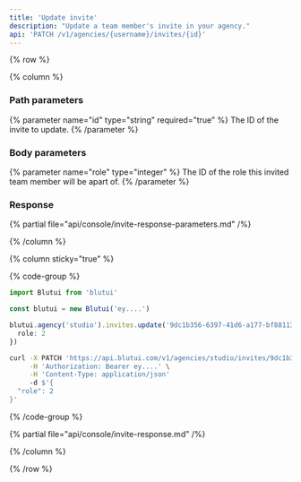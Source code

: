 ```yaml
---
title: 'Update invite'
description: "Update a team member's invite in your agency."
api: 'PATCH /v1/agencies/{username}/invites/{id}'
---
```


{% row %}

{% column %}
### Path parameters

{% parameter name="id" type="string" required="true" %}
The ID of the invite to update.
{% /parameter %}

### Body parameters

{% parameter name="role" type="integer" %}
The ID of the role this invited team member will be apart of.
{% /parameter %}

### Response

{% partial file="api/console/invite-response-parameters.md" /%}

{% /column %}

{% column sticky="true" %}

{% code-group %}

```ts {% process=false filename="Node.js" %}
import Blutui from 'blutui'

const blutui = new Blutui('ey....')

blutui.agency('studio').invites.update('9dc1b356-6397-41d6-a177-bf88113d2084', {
  role: 2
})
```

```bash {% process=false filename="cURL" %}
curl -X PATCH 'https://api.blutui.com/v1/agencies/studio/invites/9dc1b356-6397-41d6-a177-bf88113d2084' \
     -H 'Authorization: Bearer ey....' \
     -H 'Content-Type: application/json'
     -d $'{
  "role": 2
}'
```

{% /code-group %}

{% partial file="api/console/invite-response.md" /%}

{% /column %}

{% /row %}
